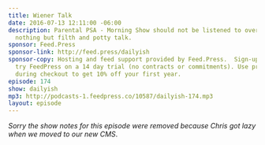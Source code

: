 ```yaml
---
title: Wiener Talk
date: 2016-07-13 12:11:00 -06:00
description: Parental PSA - Morning Show should not be listened to over supper. It&rsquo;s
  nothing but filth and potty talk.
sponsor: Feed.Press
sponsor-link: http://feed.press/dailyish
sponsor-copy: Hosting and feed support provided by Feed.Press.  Sign-up today and
  try FeedPress on a 14 day trial (no contracts or commitments). Use promo code "dailyish"
  during checkout to get 10% off your first year.
episode: 174
show: dailyish
mp3: http://podcasts-1.feedpress.co/10587/dailyish-174.mp3
layout: episode
---
```


<em>Sorry the show notes for this episode were removed because Chris got lazy when we moved to our new CMS</em>.
